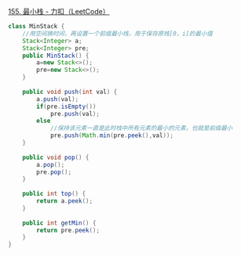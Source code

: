 [155. 最小栈 - 力扣（LeetCode）](https://leetcode.cn/problems/min-stack/description/?envType=study-plan-v2&envId=top-100-liked)
```java
class MinStack {
    //用空间换时间，再设置一个前缀最小栈，用于保存原栈[0，i]的最小值
    Stack<Integer> a;
    Stack<Integer> pre;
    public MinStack() {
        a=new Stack<>();
        pre=new Stack<>();
    }
    
    public void push(int val) {
        a.push(val);
        if(pre.isEmpty())
            pre.push(val);
        else
            //保持该元素一直是此时栈中所有元素的最小的元素，也就是前缀最小
            pre.push(Math.min(pre.peek(),val));
    }
    
    public void pop() {
        a.pop();
        pre.pop();
    }
    
    public int top() {
        return a.peek();
    }
    
    public int getMin() {
        return pre.peek();
    }
}
```
